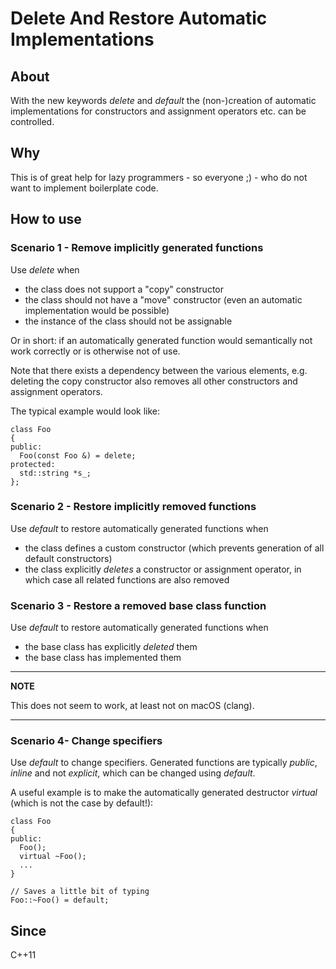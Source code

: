 # Delete And Restore Automatic Implementations

## About
With the new keywords _delete_ and _default_ the (non-)creation of automatic implementations for constructors and assignment operators etc. can be controlled.

## Why
This is of great help for lazy programmers - so everyone ;) - who do not want to implement boilerplate code.

## How to use

### Scenario 1 - Remove implicitly generated functions
Use _delete_ when

- the class does not support a "copy" constructor
- the class should not have a "move" constructor (even an automatic implementation would be possible)
- the instance of the class should not be assignable

Or in short: if an automatically generated function would semantically not work correctly or is otherwise not of use.

Note that there exists a dependency between the various elements, e.g. deleting the copy constructor also removes all other constructors and assignment operators.

The typical example would look like:

```
class Foo
{
public:
  Foo(const Foo &) = delete;
protected:
  std::string *s_;
};
```

### Scenario 2 - Restore implicitly removed functions
Use _default_ to restore automatically generated functions when

- the class defines a custom constructor (which prevents generation of all default constructors)
- the class explicitly _deletes_ a constructor or assignment operator, in which case all related functions are also removed

### Scenario 3 - Restore a removed base class function
Use _default_ to restore automatically generated functions when

- the base class has explicitly _deleted_ them
- the base class has implemented them

---
**NOTE**

This does not seem to work, at least not on macOS (clang).

---

### Scenario 4- Change specifiers
Use _default_ to change specifiers. Generated functions are typically _public_, _inline_ and not _explicit_, which can be changed using _default_.

A useful example is to make the automatically generated destructor _virtual_ (which is not the case by default!):

```
class Foo
{
public:
  Foo();
  virtual ~Foo();
  ...
}

// Saves a little bit of typing
Foo::~Foo() = default;
```


## Since
C++11
